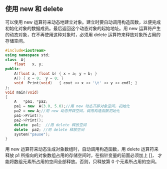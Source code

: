 ## 使用 new 和 delete

可以使用 new 运算符来动态地建立对象。建立时要自动调用构造函数，以便完成初始化对象的数据成员。最后返回这个动态对象的起始地址。用 new 运算符产生的动态对象，在不再使用这种对象时，必须用 delete 运算符来释放对象所占用的存储空间。

``` cpp
#include<iostream>
using namespace std;
class  A{
	float   x, y;
public:
	A(float a, float b)	{ x = a; y = b; }
	A()	{ x = 0;  y = 0; }
	void  Print(void)	{ cout << x << '\t' << y << endl; }
};
void main(void)
{
	A   *pa1, *pa2;
	pa1 = new  A(3.0, 5.0);//用 new 动态开辟对象空间，初始化
	pa2 = new A;//用 new 动态开辟空间，调用构造函数初始化
	pa1->Print();
	pa2->Print();
	delete  pa1;  //用 delete 释放空间
	delete  pa2; //用 delete 释放空间
	system("pause");
}
```

用 new 运算符来动态生成对象数组时，自动调用构造函数，用 delete 运算符来释放 p1 所指向的对象数组占用的存储空间时，在指针变量的前面必须加上 []， 才能将数组元素所占用的空间全部释放。否则，只释放第 0 个元素所占用的空间。
